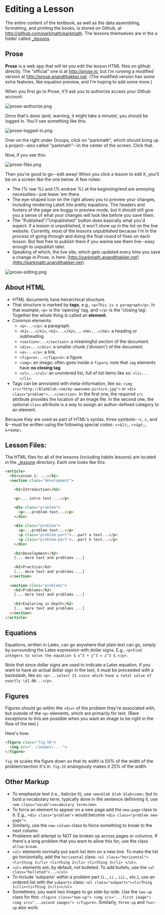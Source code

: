 
# Editing a Lesson

The entire content of the textbook, as well as the data assembling, formatting, and printing the books, is stored on Github, at http://github.com/parkmath/parkmath.  The lessons themselves are in the a folder called [_lessons](https://github.com/parkmath/parkmath/tree/gh-pages/_lessons).

## Prose
**Prose** is a web app that will let you edit the lesson HTML files on github directly.  The "official" one is at http://prose.io, but I'm running a modified version at http://prose.anandthakker.net. (The modified version has some extra features, like equation preview, and I'm hoping to add some more.)

When you first go to Prose, it'll ask you to authorize access your Github account:

![prose-authorize.png](images/prose-authorize.png)

Once that's done (and, warning, it might take a minute), you should be logged in.  You'll see something like this:

![prose-logged-in.png](images/prose-logged-in.png)

Over on the right under Groups, click on "parkmath", which should bring up a project--also called "parkmath"--in the center of the screen.  Click that.

Now, if you see this: 

![prose-files.png](images/prose-files.png)

Then you're good to go--edit away!  When you click a lesson to edit it, you'll be on a screen like the one below.  A few notes:
- The {% raw %} and {% endraw %} at the beginning/end are annoying necessities--just leave 'em there.
- The eye-shaped icon on the right allows you to preview your changes, including rendering LateX into pretty equations.  The headers and footers of the page are buggy in preview mode, but it should still give you a sense of what your changes will look like before you save them.
- The "Published"/"Unpublished" button does basically what you'd expect: if a lesson is unpublished, it won't show up in the list on the live website.  Currently, most of the lessons unpublished because I'm in the process of going through and doing the final round of fixes on each lesson.  But feel free to publish them if you wanna see them live--easy enough to unpublish later.
- Speaking of which, the live site, which gets updated every time you save a change in Prose, is here: [http://parkmath.anandthakker.net](http://parkmath.anandthakker.net)

![prose-editing.png](images/prose-editing.png)



## About HTML

- HTML documents have heirarchical structure.
- That structure is marked by **tags**, e.g., `<p>This is a paragraph</p>`.  In that example, `<p>` is the 'opening' tag, and `</p>` is the 'closing tag'.  Together the whole thing is called an **element**.
- Common elements:
  - `<p>...</p>`: a paragraph.
  - `<h1>...</h1>`, `<h2>...</h2>`, ... `<h6>...</h6>`: a heading or subheading
  - `<section>...</section>`: a meaningful section of the document.
  - `<div>...</div>`: a smaller chunk ('division') of the document.
  - `<a>...</a>`: a link.
  - `<figure>...</figure>`: a figure.
  - `<img>`: an image; often goes inside a `figure`; note that `img` elements have
    **no closing tag**.
  - `<ul>...</ul>`: an unordered list, full of list items like so: `<li>...</li>`.
- Tags can be annotated with meta-information, like so: `<img src="http://blahblah.com/my-awesome-picture.jpg">` or `<div class="problem">...</section>`.
  In the first one, the required `src` attribute provides the location of an image file.  In
  the second one, the optional `class` attribute is a way to assign an author-defined
  category to an element.

Because they are used as part of HTML's syntax, three symbols--&lt;, &gt;, and &amp;--must
be written using the following special codes: `<`=`&lt;`, `>`=`&gt;`, `&`=`&amp;`.

## Lesson Files:

The HTML files for all of the lessons (including habits lessons) are located in the [_lessons](/parkmath/parkmath/tree/gh-pages/_lessons) directory.  Each one looks
like this:

```html
<article>
  <h1>Lesson 1: ...</h1>
  <section class="development">

    <h2>Introduction</h2>

    <p>... intro text ...</p>

    <div class="problem">
      <p>...problem text...</p>
    </div>
    
    <div class="problem">
      <p>...problem text...</p>
      <p class="problem-part">...part a text...</p>
      <p class="problem-part">...part b text...</p>
    </div>
    
    <h2>Development</h2>
    [... more text and problems ...]
    
    <h2>Practice</h2>
    [... more text and problems ...]
  </section>
  
  <section class="problems">
    <h2>Problems</h2>
    [... more text and problems ...]
    
    <h2>Exploring in Depth</h2>
    [... more text and problems ...]
  </section>
</article>
```

## Equations

Equations, written in Latex, can go anywhere that plain text can go, simply by
surrounding the Latex expression with dollar signs.  E.g., `<p>Find integers to
solve the equation $ x^3 + y^3 = z^3 $.</p>`.

Note that since dollar signs are used to indicate a Latex equation, if you want
to have an actual dollar sign in the text, it must be preceeded with a backslash,
like so: `<p>...select 21 coins which have a total value of exactly
\$1.00...</p>`.

## Figures

Figures should go within the `<div>` of the problem they're associated with, but outside of the `<p>` elements, which are primarily for text.  (Rare exceptions to this are possible when you want an image to be right in the flow of the text.)

Here's how:
```html
<figure class="fig-50">
  <img src="../images/....">
</figure>
```

`fig-50` scales the figure down so that its width is 50% of the width of the problem/section it's in. `fig-25` analogously makes it 25% of the width.


## Other Markup

- To emphasize text (i.e., italicize it), use `<em>blah blah blah</em>`; but to bold a vocabulary term, typically done in the sentence definining it, use `<em class="vocab">vocabulary term</em>`.
- To force an element to appear on a new page add the `new-page` class to it.  E.g., `<div class="problem">` would become `<div class="problem new-page">`.
- Similarly, use the `new-column` class to force something to break to the next column.
- Problems will attempt to NOT be broken up across pages or columns.  If there's a long problem that you want to allow this for, use the class `allow-break`.
- `<ul>` elements normally put each list item on a new line.  To make the list go horizontally, add the `horizontal` class: `<ul class="horizontal"> <li>thing 1</li> <li>thing 2</li> <li>thing 3</li> </ul>`.
- `<ul>` elements are, by default, not bulleted.  To add bullets, use the `<ul class="bulleted">...</ul>`
- To include 'subparts' within a problem part (`i.`, `ii.`, `iii.`, etc.), use an ordered list with the `subparts` class: `<ol class="subparts"><li>Thing 1</li><li>Thing 2</li></ol>`
- Sometimes, you want two images to go side-by-side.  Use the `two-up` class for
  this: `<figure class="two-up"> <img src="...first image"> <img src="...second images"> </figure>`.  Similarly, `three-up` and `four-up` also work.
